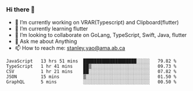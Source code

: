### Hi there 👋

- 🔭 I’m currently working on VRAR(Typescript) and Clipboard(flutter) 
- 🌱 I’m currently learning flutter
- 👯 I’m looking to collaborate on GoLang, TypeScript, Swift, Java, flutter
- 💬 Ask me about Anything
- 📫 How to reach me: stanley.yao@ama.ab.ca


<!--START_SECTION:waka-->
```text
JavaScript   13 hrs 51 mins  ████████████████████░░░░░   79.82 % 
TypeScript   1 hr 41 mins    ██▒░░░░░░░░░░░░░░░░░░░░░░   09.73 % 
CSV          1 hr 21 mins    ██░░░░░░░░░░░░░░░░░░░░░░░   07.82 % 
JSON         15 mins         ▒░░░░░░░░░░░░░░░░░░░░░░░░   01.50 % 
GraphQL      5 mins          ░░░░░░░░░░░░░░░░░░░░░░░░░   00.50 % 
```
<!--END_SECTION:waka-->
